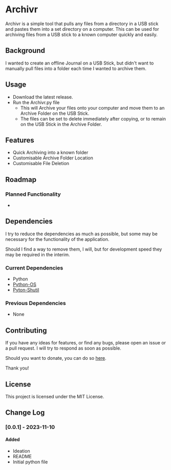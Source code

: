 # Archivr
Archivr is a simple tool that pulls any files from a directory in a USB stick and pastes them into a set directory on a computer. This can be used for archiving files from a USB stick to a known computer quickly and easily.

## Background
I wanted to create an offline Journal on a USB Stick, but didn't want to manually pull files into a folder each time I wanted to archive them.

## Usage
- Download the latest release.
- Run the Archivr.py file
    - This will Archive your files onto your computer and move them to an Archive Folder on the USB Stick.
    - The files can be set to delete immediately after copying, or to remain on the USB Stick in the Archive Folder.

## Features
- Quick Archiving into a known folder
- Customisable Archive Folder Location
- Customisable File Deletion

## Roadmap

### Planned Functionality
- 

## Dependencies
I try to reduce the dependencies as much as possible, but some may be necessary for the functionality of the application.

Should I find a way to remove them, I will, but for development speed they may be required in the interim.

### Current Dependencies

- Python
- [Python-OS](https://docs.python.org/3/library/os.html)
- [Pyton-Shutil](https://docs.python.org/3/library/shutil.html)

### Previous Dependencies
- None

## Contributing
If you have any ideas for features, or find any bugs, please open an issue or a pull request. I will try to respond as soon as possible.

Should you want to donate, you can do so [here](https://www.buymeacoffee.com/caddickbrown).

Thank you!

## License
This project is licensed under the MIT License.

## Change Log

### [0.0.1] - 2023-11-10

#### Added

- Ideation
- README
- Initial python file